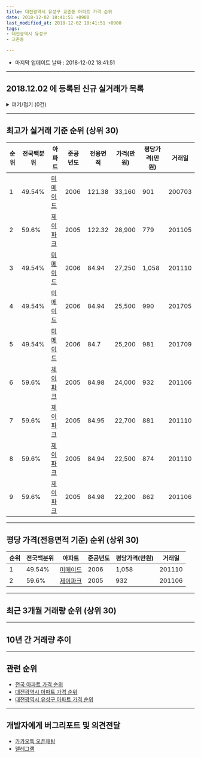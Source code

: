 ```yaml
---
title: 대전광역시 유성구 교촌동 아파트 가격 순위
date: 2018-12-02 18:41:51 +0900
last_modified_at: 2018-12-02 18:41:51 +0900
tags:
- 대전광역시 유성구
- 교촌동

---
```


* 마지막 업데이트 날짜 : 2018-12-02 18:41:51

---

## 2018.12.02 에 등록된 신규 실거래가 목록

<details>
<summary>펴기/접기 (0건)</summary>
<div markdown="1">

|아파트|전국백분위|준공년도|전용면적|가격(만원)|평당가격(만원)|거래일|
|---|---|---|---|---|---|---|
|없음|||||||


</div>
</details>

---

## 최고가 실거래 기준 순위 (상위 30)


|순위|전국백분위|아파트|준공년도|전용면적|가격(만원)|평당가격(만원)|거래일|
|---|---|---|---|---|---|---|---|
|1|49.54%|[미메이드](https://search.naver.com/search.naver?query=%EB%8C%80%EC%A0%84%EA%B4%91%EC%97%AD%EC%8B%9C+%EC%9C%A0%EC%84%B1%EA%B5%AC+%EA%B5%90%EC%B4%8C%EB%8F%99+%EB%AF%B8%EB%A9%94%EC%9D%B4%EB%93%9C)|2006|121.38|33,160|901|200703|
|2|59.6%|[제이파크](https://search.naver.com/search.naver?query=%EB%8C%80%EC%A0%84%EA%B4%91%EC%97%AD%EC%8B%9C+%EC%9C%A0%EC%84%B1%EA%B5%AC+%EA%B5%90%EC%B4%8C%EB%8F%99+%EC%A0%9C%EC%9D%B4%ED%8C%8C%ED%81%AC)|2005|122.32|28,900|779|201105|
|3|49.54%|[미메이드](https://search.naver.com/search.naver?query=%EB%8C%80%EC%A0%84%EA%B4%91%EC%97%AD%EC%8B%9C+%EC%9C%A0%EC%84%B1%EA%B5%AC+%EA%B5%90%EC%B4%8C%EB%8F%99+%EB%AF%B8%EB%A9%94%EC%9D%B4%EB%93%9C)|2006|84.94|27,250|1,058|201110|
|4|49.54%|[미메이드](https://search.naver.com/search.naver?query=%EB%8C%80%EC%A0%84%EA%B4%91%EC%97%AD%EC%8B%9C+%EC%9C%A0%EC%84%B1%EA%B5%AC+%EA%B5%90%EC%B4%8C%EB%8F%99+%EB%AF%B8%EB%A9%94%EC%9D%B4%EB%93%9C)|2006|84.94|25,500|990|201705|
|5|49.54%|[미메이드](https://search.naver.com/search.naver?query=%EB%8C%80%EC%A0%84%EA%B4%91%EC%97%AD%EC%8B%9C+%EC%9C%A0%EC%84%B1%EA%B5%AC+%EA%B5%90%EC%B4%8C%EB%8F%99+%EB%AF%B8%EB%A9%94%EC%9D%B4%EB%93%9C)|2006|84.7|25,200|981|201709|
|6|59.6%|[제이파크](https://search.naver.com/search.naver?query=%EB%8C%80%EC%A0%84%EA%B4%91%EC%97%AD%EC%8B%9C+%EC%9C%A0%EC%84%B1%EA%B5%AC+%EA%B5%90%EC%B4%8C%EB%8F%99+%EC%A0%9C%EC%9D%B4%ED%8C%8C%ED%81%AC)|2005|84.98|24,000|932|201106|
|7|59.6%|[제이파크](https://search.naver.com/search.naver?query=%EB%8C%80%EC%A0%84%EA%B4%91%EC%97%AD%EC%8B%9C+%EC%9C%A0%EC%84%B1%EA%B5%AC+%EA%B5%90%EC%B4%8C%EB%8F%99+%EC%A0%9C%EC%9D%B4%ED%8C%8C%ED%81%AC)|2005|84.95|22,700|881|201110|
|8|59.6%|[제이파크](https://search.naver.com/search.naver?query=%EB%8C%80%EC%A0%84%EA%B4%91%EC%97%AD%EC%8B%9C+%EC%9C%A0%EC%84%B1%EA%B5%AC+%EA%B5%90%EC%B4%8C%EB%8F%99+%EC%A0%9C%EC%9D%B4%ED%8C%8C%ED%81%AC)|2005|84.94|22,500|874|201110|
|9|59.6%|[제이파크](https://search.naver.com/search.naver?query=%EB%8C%80%EC%A0%84%EA%B4%91%EC%97%AD%EC%8B%9C+%EC%9C%A0%EC%84%B1%EA%B5%AC+%EA%B5%90%EC%B4%8C%EB%8F%99+%EC%A0%9C%EC%9D%B4%ED%8C%8C%ED%81%AC)|2005|84.98|22,200|862|201106|


---

## 평당 가격(전용면적 기준) 순위 (상위 30)


|순위|전국백분위|아파트|준공년도|평당가격(만원)|거래일|
|---|---|---|---|---|---|
|1|49.54%|[미메이드](https://search.naver.com/search.naver?query=%EB%8C%80%EC%A0%84%EA%B4%91%EC%97%AD%EC%8B%9C+%EC%9C%A0%EC%84%B1%EA%B5%AC+%EA%B5%90%EC%B4%8C%EB%8F%99+%EB%AF%B8%EB%A9%94%EC%9D%B4%EB%93%9C)|2006|1,058|201110|
|2|59.6%|[제이파크](https://search.naver.com/search.naver?query=%EB%8C%80%EC%A0%84%EA%B4%91%EC%97%AD%EC%8B%9C+%EC%9C%A0%EC%84%B1%EA%B5%AC+%EA%B5%90%EC%B4%8C%EB%8F%99+%EC%A0%9C%EC%9D%B4%ED%8C%8C%ED%81%AC)|2005|932|201106|


---

## 최근 3개월 거래량 순위 (상위 30)


<div style="width:100%;">
    <canvas id="deal_count_ranking" height="250"></canvas>
</div>


<script>
new Chart(document.getElementById("deal_count_ranking"), {
    type: 'horizontalBar',
    data: {
        labels: ['미메이드', '제이파크'],
        datasets: [{
            label: '실거래 수',
            data: [7, 5],
            borderColor: "rgba(255, 0, 128, 1)",
            backgroundColor: "rgba(255, 0, 128, 0.5)",
            fill: false,
        }]
    },
    options: {
        responsive: true,
        title: {
            display: true,
            text: '최근 3개월 거래량 순위'
        },
        tooltips: {
            mode: 'index',
            intersect: false,
            callbacks: {
                title: function(tooltipItems, data) {
                    return "실거래 수:";
                },
                label: function(tooltipItem, data) {
                    return data.labels[tooltipItem.index] + ": " + tooltipItem.xLabel;
                }
            }
        },
        hover: {
            mode: 'nearest',
            intersect: true
        },
        scales: {
            xAxes: [{
                display: true,
                scaleLabel: {
                    display: true,
                    labelString: '실거래 수'
                },
                ticks: {
                    suggestedMin: 0,
                }
            }],
            yAxes: [{
                display: true,
                ticks: {
                    autoSkip: false,
                    callback: function(value, index, values) {
                        if (value.length > 15)
                            return value.substr(0, 13) + "...";
                        else
                            return value;
                    }
                },
                scaleLabel: {
                    display: false,
                }
            }]
        }
    }
});

</script>


---

## 10년 간 거래량 추이


<div style="width:100%;">
    <canvas id="deal_progress" height="250"></canvas>
</div>

<script>
new Chart(document.getElementById("deal_progress"), {
    type: 'line',
    data: {
        labels: ['200812','200901','200902','200903','200904','200905','200906','200907','200908','200909','200910','200911','200912','201001','201002','201003','201004','201005','201006','201007','201008','201009','201010','201011','201012','201101','201102','201103','201104','201105','201106','201107','201108','201109','201110','201111','201112','201201','201202','201203','201204','201205','201206','201207','201208','201209','201210','201211','201212','201301','201302','201303','201304','201305','201306','201307','201308','201309','201310','201311','201312','201401','201402','201403','201404','201405','201406','201407','201408','201409','201410','201411','201412','201501','201502','201503','201504','201505','201506','201507','201508','201509','201510','201511','201512','201601','201602','201603','201604','201605','201606','201607','201608','201609','201610','201611','201612','201701','201702','201703','201704','201705','201706','201707','201708','201709','201710','201711','201712','201801','201802','201803','201804','201805','201806','201807','201808','201809','201810','201811','201812'],
        datasets: [{
            label: '실거래 수',
            pointRadius: 1,
            data: [2, 2, 3, 4, 9, 1, 9, 4, 7, 6, 7, 9, 13, 2, 9, 6, 9, 6, 4, 3, 7, 8, 27, 31, 15, 10, 12, 11, 6, 8, 6, 5, 4, 8, 9, 5, 2, 4, 6, 4, 1, 4, 7, 0, 2, 3, 4, 10, 5, 5, 3, 9, 4, 7, 7, 5, 11, 10, 13, 8, 7, 3, 5, 5, 3, 2, 3, 4, 3, 2, 5, 7, 6, 3, 4, 7, 2, 6, 5, 6, 4, 5, 11, 5, 6, 7, 3, 5, 6, 6, 3, 7, 11, 5, 7, 8, 3, 4, 6, 8, 1, 7, 8, 6, 4, 10, 6, 6, 3, 4, 8, 4, 11, 3, 5, 6, 5, 12, 10, 2, 0],
            borderColor: "rgba(255, 201, 14, 1)",
            backgroundColor: "rgba(255, 201, 14, 0.5)",
            fill: true,
        }]
    },
    options: {
        responsive: true,
        title: {
            display: true,
            text: '10년간 거래량 추이'
        },
        tooltips: {
            mode: 'index',
            intersect: false,
        },
        hover: {
            mode: 'nearest',
            intersect: true
        },
        scales: {
            xAxes: [{
                display: true,
                scaleLabel: {
                    display: true,
                    labelString: '년/월'
                }
            }],
            yAxes: [{
                display: true,
                ticks: {
                    suggestedMin: 0,
                },
                scaleLabel: {
                    display: true,
                    labelString: '실거래 수'
                }
            }]
        }
    }
});

</script>


---

## 관련 순위

- [전국 아파트 가격 순위](https://inasie.github.io/apt-ranking/전국)
- [대전광역시 아파트 가격 순위](https://inasie.github.io/apt-ranking/대전광역시)
- [대전광역시 유성구 아파트 가격 순위](https://inasie.github.io/apt-ranking/대전광역시-유성구)


---

## 개발자에게 버그리포트 및 의견전달

- [카카오톡 오픈채팅](https://open.kakao.com/o/gLJUAP4)
- [텔레그램](https://t.me/inasie)

